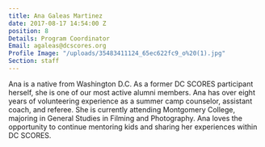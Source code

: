 ```yaml
---
title: Ana Galeas Martinez
date: 2017-08-17 14:54:00 Z
position: 8
Details: Program Coordinator
Email: agaleas@dcscores.org
Profile Image: "/uploads/35483411124_65ec622fc9_o%20(1).jpg"
Section: staff
---
```


Ana is a native from Washington D.C. As a former DC SCORES participant herself, she is one of our most active alumni members. Ana has over eight years of volunteering experience as a summer camp counselor, assistant coach, and referee. She is currently attending Montgomery College, majoring in General Studies in Filming and Photography. Ana loves the opportunity to continue mentoring kids and sharing her experiences within DC SCORES.